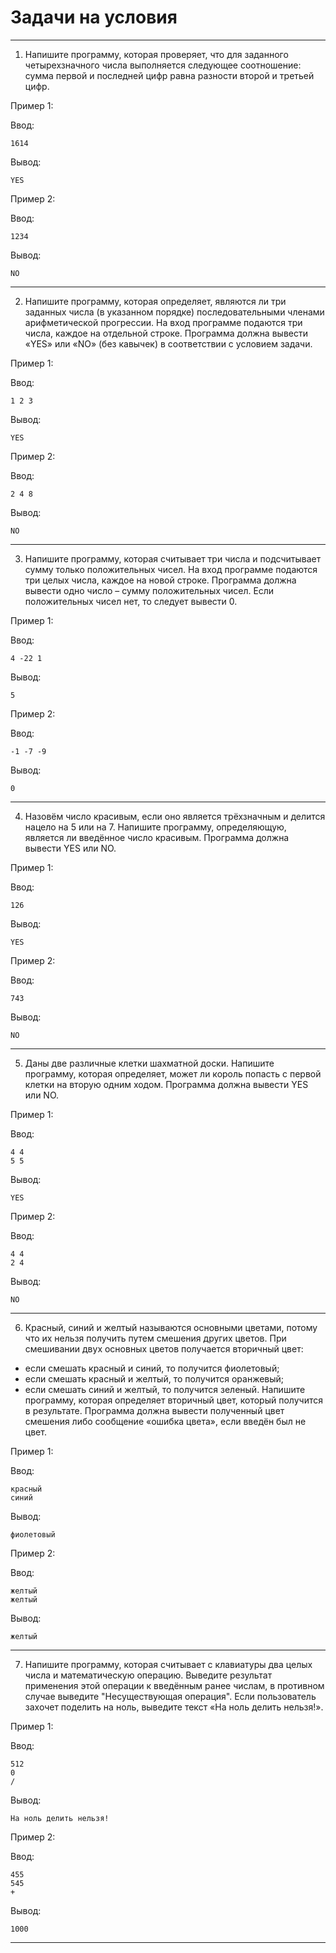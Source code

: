 # Задачи на условия
------------------------------------------------------------------------------------
1. Напишите программу, которая проверяет, что для заданного четырехзначного числа выполняется следующее соотношение: сумма первой и последней цифр равна разности второй и третьей цифр.

Пример 1:

Ввод:
```
1614
```
Вывод:
```
YES
```

Пример 2:

Ввод:
```
1234
```
Вывод:
```
NO
```
------------------------------------------------------------------------------------
2. Напишите программу, которая определяет, являются ли три заданных числа (в указанном порядке) последовательными членами арифметической прогрессии. На вход программе подаются три числа, каждое на отдельной строке. Программа должна вывести «YES» или «NO» (без кавычек) в соответствии с условием задачи.

Пример 1:

Ввод:
```
1 2 3
```
Вывод:
```
YES
```

Пример 2:

Ввод:
```
2 4 8
```
Вывод:
```
NO
```
------------------------------------------------------------------------------------
3. Напишите программу, которая считывает три числа и подсчитывает сумму только положительных чисел. На вход программе подаются три целых числа, каждое на новой строке. Программа должна вывести одно число – сумму положительных чисел. Если положительных чисел нет, то следует вывести 0.
   
Пример 1:

Ввод:
```
4 -22 1
```
Вывод:
```
5
```

Пример 2:

Ввод:
```
-1 -7 -9
```
Вывод:
```
0
```
------------------------------------------------------------------------------------
4. Назовём число красивым, если оно является трёхзначным и делится нацело на 5 или на 7. Напишите программу, определяющую, является ли введённое число красивым. Программа должна вывести YES или NO.
   
Пример 1:

Ввод:
```
126
```
Вывод:
```
YES
```

Пример 2:

Ввод:
```
743
```
Вывод:
```
NO
```
------------------------------------------------------------------------------------
5. Даны две различные клетки шахматной доски. Напишите программу, которая определяет, может ли король попасть с первой клетки на вторую одним ходом. Программа должна вывести YES или NO.
   
Пример 1:

Ввод:
```
4 4
5 5
```
Вывод:
```
YES
```

Пример 2:

Ввод:
```
4 4
2 4
```
Вывод:
```
NO
```
------------------------------------------------------------------------------------
6. Красный, синий и желтый называются основными цветами, потому что их нельзя получить путем смешения других цветов. При смешивании двух основных цветов получается вторичный цвет:
- если смешать красный и синий, то получится фиолетовый;
- если смешать красный и желтый, то получится оранжевый;
- если смешать синий и желтый, то получится зеленый.
Напишите программу, которая определяет вторичный цвет, который получится в результате. Программа должна вывести полученный цвет смешения либо сообщение «ошибка цвета», если введён был не цвет.
   
Пример 1:

Ввод:
```
красный
синий
```
Вывод:
```
фиолетовый
```

Пример 2:

Ввод:
```
желтый
желтый
```
Вывод:
```
желтый
```
------------------------------------------------------------------------------------
7. Напишите программу, которая считывает с клавиатуры два целых числа и математическую операцию. Выведите результат применения этой операции к введённым ранее числам, в противном случае выведите "Несуществующая операция". Если пользователь захочет поделить на ноль, выведите текст «На ноль делить нельзя!».

Пример 1:

Ввод:
```
512
0
/
```
Вывод:
```
На ноль делить нельзя!
```

Пример 2:

Ввод:
```
455
545
+
```
Вывод:
```
1000
```
------------------------------------------------------------------------------------
